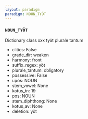 ```yaml
---
layout: paradigm
paradigm: NOUN_TYÖT
---
```

### ` NOUN_TYÖT `

Dictionary class xxx työt plurale tantum
* clitics: False
* grade_dir: weaken
* harmony: front
* suffix_regex: yöt
* plurale_tantum: obligatory
* possessive: False
* upos: NOUN
* stem_vowel: None
* kotus_tn: 19
* pos: NOUN
* stem_diphthong: None
* kotus_av: None
* deletion: yöt
